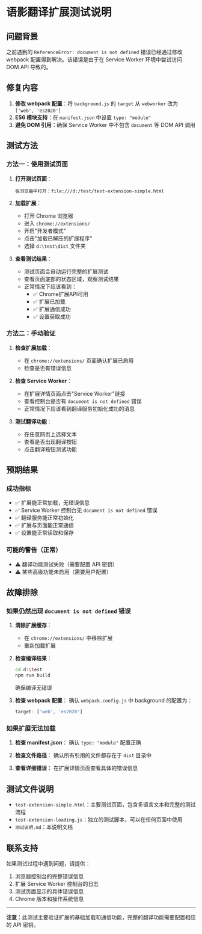 # 语影翻译扩展测试说明

## 问题背景

之前遇到的 `ReferenceError: document is not defined` 错误已经通过修改 webpack 配置得到解决。该错误是由于在 Service Worker 环境中尝试访问 DOM API 导致的。

## 修复内容

1. **修改 webpack 配置**：将 `background.js` 的 `target` 从 `webworker` 改为 `['web', 'es2020']`
2. **ES6 模块支持**：在 `manifest.json` 中设置 `type: "module"`
3. **避免 DOM 引用**：确保 Service Worker 中不包含 `document` 等 DOM API 调用

## 测试方法

### 方法一：使用测试页面

1. **打开测试页面**：
   ```
   在浏览器中打开：file:///d:/test/test-extension-simple.html
   ```

2. **加载扩展**：
   - 打开 Chrome 浏览器
   - 进入 `chrome://extensions/`
   - 开启"开发者模式"
   - 点击"加载已解压的扩展程序"
   - 选择 `d:\test\dist` 文件夹

3. **查看测试结果**：
   - 测试页面会自动运行完整的扩展测试
   - 查看页面底部的状态区域，观察测试结果
   - 正常情况下应该看到：
     - ✅ Chrome扩展API可用
     - ✅ 扩展已加载
     - ✅ 扩展通信成功
     - ✅ 设置获取成功

### 方法二：手动验证

1. **检查扩展加载**：
   - 在 `chrome://extensions/` 页面确认扩展已启用
   - 检查是否有错误信息

2. **检查 Service Worker**：
   - 在扩展详情页面点击"Service Worker"链接
   - 查看控制台是否有 `document is not defined` 错误
   - 正常情况下应该看到翻译服务初始化成功的消息

3. **测试翻译功能**：
   - 在任意网页上选择文本
   - 查看是否出现翻译按钮
   - 点击翻译按钮测试功能

## 预期结果

### 成功指标

- ✅ 扩展能正常加载，无错误信息
- ✅ Service Worker 控制台无 `document is not defined` 错误
- ✅ 翻译服务能正常初始化
- ✅ 扩展与页面能正常通信
- ✅ 设置能正常读取和保存

### 可能的警告（正常）

- ⚠️ 翻译功能测试失败（需要配置 API 密钥）
- ⚠️ 某些高级功能未启用（需要用户配置）

## 故障排除

### 如果仍然出现 `document is not defined` 错误

1. **清除扩展缓存**：
   - 在 `chrome://extensions/` 中移除扩展
   - 重新加载扩展

2. **检查编译结果**：
   ```bash
   cd d:\test
   npm run build
   ```
   确保编译无错误

3. **检查 webpack 配置**：
   确认 `webpack.config.js` 中 background 的配置为：
   ```javascript
   target: ['web', 'es2020']
   ```

### 如果扩展无法加载

1. **检查 manifest.json**：
   确认 `type: "module"` 配置正确

2. **检查文件路径**：
   确认所有引用的文件都存在于 `dist` 目录中

3. **查看详细错误**：
   在扩展详情页面查看具体的错误信息

## 测试文件说明

- `test-extension-simple.html`：主要测试页面，包含多语言文本和完整的测试流程
- `test-extension-loading.js`：独立的测试脚本，可以在任何页面中使用
- `测试说明.md`：本说明文档

## 联系支持

如果测试过程中遇到问题，请提供：
1. 浏览器控制台的完整错误信息
2. 扩展 Service Worker 控制台的日志
3. 测试页面显示的具体错误信息
4. Chrome 版本和操作系统信息

---

**注意**：此测试主要验证扩展的基础加载和通信功能，完整的翻译功能需要配置相应的 API 密钥。